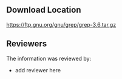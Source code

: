 ## Download Location

https://ftp.gnu.org/gnu/grep/grep-3.6.tar.gz

## Reviewers

The information was reviewed by:

* add reviewer here